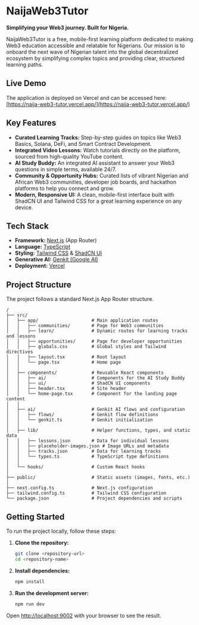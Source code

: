 
# NaijaWeb3Tutor

**Simplifying your Web3 journey. Built for Nigeria.**

NaijaWeb3Tutor is a free, mobile-first learning platform dedicated to making Web3 education accessible and relatable for Nigerians. Our mission is to onboard the next wave of Nigerian talent into the global decentralized ecosystem by simplifying complex topics and providing clear, structured learning paths.

## Live Demo

The application is deployed on Vercel and can be accessed here: [https://naija-web3-tutor.vercel.app/](https://naija-web3-tutor.vercel.app/)

## Key Features

*   **Curated Learning Tracks:** Step-by-step guides on topics like Web3 Basics, Solana, DeFi, and Smart Contract Development.
*   **Integrated Video Lessons:** Watch tutorials directly on the platform, sourced from high-quality YouTube content.
*   **AI Study Buddy:** An integrated AI assistant to answer your Web3 questions in simple terms, available 24/7.
*   **Community & Opportunity Hubs:** Curated lists of vibrant Nigerian and African Web3 communities, developer job boards, and hackathon platforms to help you connect and grow.
*   **Modern, Responsive UI:** A clean, mobile-first interface built with ShadCN UI and Tailwind CSS for a great learning experience on any device.

## Tech Stack

*   **Framework:** [Next.js](https://nextjs.org/) (App Router)
*   **Language:** [TypeScript](https://www.typescriptlang.org/)
*   **Styling:** [Tailwind CSS](https://tailwindcss.com/) & [ShadCN UI](https://ui.shadcn.com/)
*   **Generative AI:** [Genkit (Google AI)](https://firebase.google.com/docs/genkit)
*   **Deployment:** [Vercel](https://vercel.com/)

## Project Structure

The project follows a standard Next.js App Router structure.

```
/
├── src/
│   ├── app/                    # Main application routes
│   │   ├── communities/        # Page for Web3 communities
│   │   ├── learn/              # Dynamic routes for learning tracks and lessons
│   │   ├── opportunities/      # Page for developer opportunities
│   │   ├── globals.css         # Global styles and Tailwind directives
│   │   ├── layout.tsx          # Root layout
│   │   └── page.tsx            # Home page
│   │
│   ├── components/             # Reusable React components
│   │   ├── ai/                 # Components for the AI Study Buddy
│   │   ├── ui/                 # ShadCN UI components
│   │   ├── header.tsx          # Site header
│   │   └── home-page.tsx       # Component for the landing page content
│   │
│   ├── ai/                     # Genkit AI flows and configuration
│   │   ├── flows/              # Genkit flow definitions
│   │   └── genkit.ts           # Genkit initialization
│   │
│   ├── lib/                    # Helper functions, types, and static data
│   │   ├── lessons.json        # Data for individual lessons
│   │   ├── placeholder-images.json # Image URLs and metadata
│   │   ├── tracks.json         # Data for learning tracks
│   │   └── types.ts            # TypeScript type definitions
│   │
│   └── hooks/                  # Custom React hooks
│
├── public/                     # Static assets (images, fonts, etc.)
│
├── next.config.ts              # Next.js configuration
├── tailwind.config.ts          # Tailwind CSS configuration
└── package.json                # Project dependencies and scripts
```

## Getting Started

To run the project locally, follow these steps:

1.  **Clone the repository:**
    ```bash
    git clone <repository-url>
    cd <repository-name>
    ```

2.  **Install dependencies:**
    ```bash
    npm install
    ```

3.  **Run the development server:**
    ```bash
    npm run dev
    ```

Open [http://localhost:9002](http://localhost:9002) with your browser to see the result.
